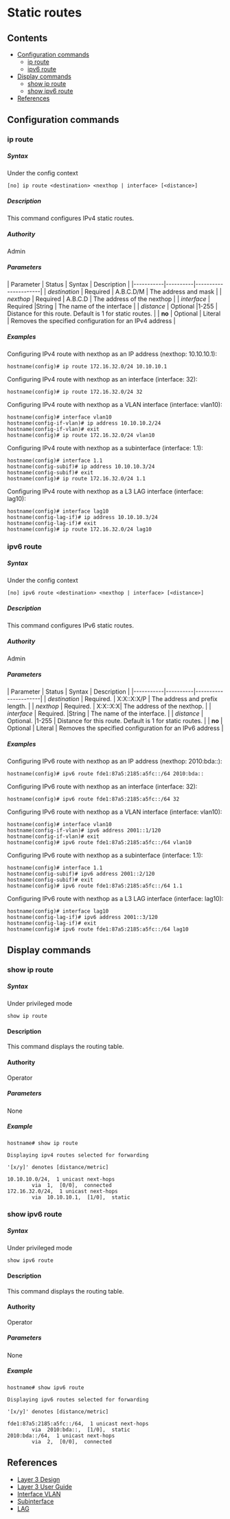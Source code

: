 # Static routes

## Contents
- [Configuration commands](#configuration-commands)
	- [ip route](#ip-route)
	- [ipv6 route](#ipv6-route)
- [Display commands](#display-commands)
	- [show ip route](#show-ip-route)
	- [show ipv6 route](#show-ipv6-route)
- [References](#references)
## Configuration commands

### ip route

##### Syntax
Under the config context

`[no] ip route <destination> <nexthop | interface> [<distance>]`

##### Description
This command configures IPv4 static routes.

##### Authority
Admin

##### Parameters
| Parameter | Status   | Syntax |	Description          |
|-----------|----------|----------------------|
| *destination*  | Required | A.B.C.D/M |	The address and mask |
| *nexthop*  | Required | A.B.C.D |	The address of the nexthop |
| *interface*  | Required |String |	The name of the interface |
| *distance*  | Optional |1-255 |	Distance for this route. Default is 1 for static routes. |
| **no** | Optional | Literal | Removes the specified configuration for an IPv4 address |

##### Examples

Configuring IPv4 route with nexthop as an IP address (nexthop: 10.10.10.1):
```
hostname(config)# ip route 172.16.32.0/24 10.10.10.1
```
Configuring IPv4 route with nexthop as an interface (interface: 32):
```
hostname(config)# ip route 172.16.32.0/24 32
```
Configuring IPv4 route with nexthop as a VLAN interface (interface: vlan10):
```
hostname(config)# interface vlan10
hostname(config-if-vlan)# ip address 10.10.10.2/24
hostname(config-if-vlan)# exit
hostname(config)# ip route 172.16.32.0/24 vlan10
```
Configuring IPv4 route with nexthop as a subinterface (interface: 1.1):
```
hostname(config)# interface 1.1
hostname(config-subif)# ip address 10.10.10.3/24
hostname(config-subif)# exit
hostname(config)# ip route 172.16.32.0/24 1.1
```
Configuring IPv4 route with nexthop as a L3 LAG interface (interface: lag10):
```
hostname(config)# interface lag10
hostname(config-lag-if)# ip address 10.10.10.3/24
hostname(config-lag-if)# exit
hostname(config)# ip route 172.16.32.0/24 lag10
```
### ipv6 route

##### Syntax
Under the config context

`[no] ipv6 route <destination> <nexthop | interface> [<distance>]`

##### Description
This command configures IPv6 static routes.

##### Authority
Admin

##### Parameters
| Parameter | Status   | Syntax |	Description          |
|-----------|----------|----------------------|
| *destination*  | Required. | X:X::X:X/P  |	The address and prefix length. |
| *nexthop*  | Required. | X:X::X:X|	The address of the nexthop. |
| *interface*  | Required. |String |	The name of the interface. |
| *distance*  | Optional. |1-255 |	Distance for this route. Default is 1 for static routes. |
| **no** | Optional | Literal | Removes the specified configuration for an IPv6 address |

##### Examples

Configuring IPv6 route with nexthop as an IP address (nexthop: 2010:bda::):
```
hostname(config)# ipv6 route fde1:87a5:2185:a5fc::/64 2010:bda::
```
Configuring IPv6 route with nexthop as an interface (interface: 32):
```
hostname(config)# ipv6 route fde1:87a5:2185:a5fc::/64 32
```
Configuring IPv6 route with nexthop as a VLAN interface (interface: vlan10):
```
hostname(config)# interface vlan10
hostname(config-if-vlan)# ipv6 address 2001::1/120
hostname(config-if-vlan)# exit
hostname(config)# ipv6 route fde1:87a5:2185:a5fc::/64 vlan10
```
Configuring IPv6 route with nexthop as a subinterface (interface: 1.1):
```
hostname(config)# interface 1.1
hostname(config-subif)# ipv6 address 2001::2/120
hostname(config-subif)# exit
hostname(config)# ipv6 route fde1:87a5:2185:a5fc::/64 1.1
```
Configuring IPv6 route with nexthop as a L3 LAG interface (interface: lag10):
```
hostname(config)# interface lag10
hostname(config-lag-if)# ipv6 address 2001::3/120
hostname(config-lag-if)# exit
hostname(config)# ipv6 route fde1:87a5:2185:a5fc::/64 lag10
```

## Display commands

### show ip route

##### Syntax
Under privileged mode

`show ip route`

#### Description
This command displays the routing table.

#### Authority
Operator

##### Parameters

None

##### Example
```
hostname# show ip route

Displaying ipv4 routes selected for forwarding

'[x/y]' denotes [distance/metric]

10.10.10.0/24,  1 unicast next-hops
        via  1,  [0/0],  connected
172.16.32.0/24,  1 unicast next-hops
        via  10.10.10.1,  [1/0],  static
```

### show ipv6 route

##### Syntax
Under privileged mode

`show ipv6 route`

#### Description
This command displays the routing table.

#### Authority
Operator

##### Parameters

None

##### Example
```
hostname# show ipv6 route

Displaying ipv6 routes selected for forwarding

'[x/y]' denotes [distance/metric]

fde1:87a5:2185:a5fc::/64,  1 unicast next-hops
        via  2010:bda::,  [1/0],  static
2010:bda::/64,  1 unicast next-hops
        via  2,  [0/0],  connected

```
## References
* [Layer 3 Design](layer3_design.md)
* [Layer 3 User Guide](layer3_user_guide.md)
* [Interface VLAN](layer3_interface_cli.md)
* [Subinterface](sub-interfaces_cli.md)
* [LAG](interface_cli.md)
